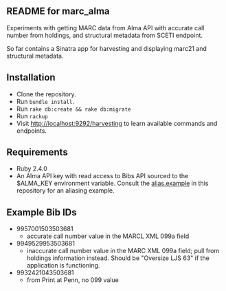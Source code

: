 ## README for marc_alma

Experiments with getting MARC data from Alma API with accurate call number from holdings, and structural metadata from SCETI endpoint.

So far contains a Sinatra app for harvesting and displaying marc21 and structural metadata.

## Installation
* Clone the repository.
* Run ```bundle install```.
* Run ```rake db:create && rake db:migrate```
* Run ```rackup```
* Visit [http://localhost:9292/harvesting](http://localhost:9292/harvesting) to learn available commands and endpoints.

## Requirements
* Ruby 2.4.0
* An Alma API key with read access to Bibs API sourced to the $ALMA_KEY environment variable.  Consult the [alias.example](alias.example) in this repository for an aliasing example. 

## Example Bib IDs
* 9957001503503681 
   * accurate call number value in the MARCL XML 099a field
* 9949529953503681
  * inaccurate call number value in the MARC XML 099a field; pull from holdings information instead. Should be "Oversize LJS 63" if the application is functioning.
* 9932421043503681
  * from Print at Penn, no 099 value
